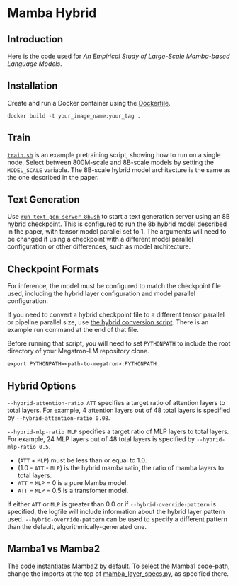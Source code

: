 # Mamba Hybrid

## Introduction

Here is the code used for <em>An Empirical Study of Large-Scale Mamba-based
Language Models</em>.

## Installation

Create and run a Docker container using the [Dockerfile](./Dockerfile).

```
docker build -t your_image_name:your_tag .
```

## Train

[`train.sh`](./train.sh) is an example pretraining script, showing how to run on
a single node. Select between 800M-scale and 8B-scale models by setting the
`MODEL_SCALE` variable. The 8B-scale hybrid model architecture is the same as
the one described in the paper.

## Text Generation

Use [`run_text_gen_server_8b.sh`](./run_text_gen_server_8b.sh) to start a text
generation server using an 8B hybrid checkpoint. This is configured to run the
8b hybrid model described in the paper, with tensor model parallel set to 1.
The arguments will need to be changed if using a checkpoint with a different
model parallel configuration or other differences, such as model architecture.

## Checkpoint Formats

For inference, the model must be configured to match the checkpoint file used,
including the hybrid layer configuration and model parallel configuration.

If you need to convert a hybrid checkpoint file to a different tensor parallel
or pipeline parallel size, use
[the hybrid conversion script](../../tools/checkpoint/hybrid_conversion.py).
There is an example run command at the end of that file.

Before running that script, you will need to set `PYTHONPATH` to include the
root directory of your Megatron-LM repository clone.

```
export PYTHONPATH=<path-to-megatron>:PYTHONPATH
```

## Hybrid Options

`--hybrid-attention-ratio ATT` specifies a target ratio of attention layers
to total layers. For example, 4 attention layers out of 48 total layers is
specified by `--hybrid-attention-ratio 0.08`.

`--hybrid-mlp-ratio MLP` specifies a target ratio of MLP layers to total
layers. For example, 24 MLP layers out of 48 total layers is specified by
`--hybrid-mlp-ratio 0.5`.

* (`ATT` + `MLP`) must be less than or equal to 1.0.
* (1.0 - `ATT` - `MLP`) is the hybrid mamba ratio, the ratio of mamba layers to
total layers.
* `ATT` = `MLP` = 0 is a pure Mamba model.
* `ATT` = `MLP` = 0.5 is a transfomer model.

If either `ATT` or `MLP` is greater than 0.0 or if `--hybrid-override-pattern`
is specified, the logfile will include information about the hybrid layer
pattern used. `--hybrid-override-pattern` can be used to specify a different
pattern than the default, algorithmically-generated one.

## Mamba1 vs Mamba2

The code instantiates Mamba2 by default. To select the Mamba1 code-path, change
the imports at the top of
[mamba_layer_specs.py](../../megatron/core/models/mamba/mamba_layer_specs.py),
as specified there.

